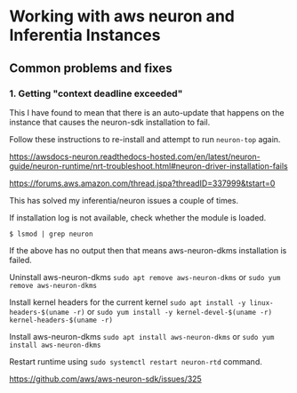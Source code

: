 # Working with aws neuron and Inferentia Instances


## Common problems and fixes

### 1. Getting "context deadline exceeded"

This I have found to mean that there is an auto-update that happens on the instance that causes the neuron-sdk installation to fail. 

Follow these instructions to re-install and attempt to run `neuron-top` again. 

https://awsdocs-neuron.readthedocs-hosted.com/en/latest/neuron-guide/neuron-runtime/nrt-troubleshoot.html#neuron-driver-installation-fails


https://forums.aws.amazon.com/thread.jspa?threadID=337999&tstart=0

This has solved my inferentia/neuron issues a couple of times. 

If installation log is not available, check whether the module is loaded.

`$ lsmod | grep neuron`

If the above has no output then that means aws-neuron-dkms installation is failed.

Uninstall aws-neuron-dkms `sudo apt remove aws-neuron-dkms` or `sudo yum remove aws-neuron-dkms`

Install kernel headers for the current kernel `sudo apt install -y linux-headers-$(uname -r)` or `sudo yum install -y kernel-devel-$(uname -r) kernel-headers-$(uname -r)`

Install aws-neuron-dkms `sudo apt install aws-neuron-dkms` or `sudo yum install aws-neuron-dkms`

Restart runtime using `sudo systemctl restart neuron-rtd` command.



https://github.com/aws/aws-neuron-sdk/issues/325







